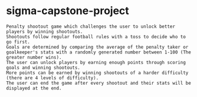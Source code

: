 # sigma-capstone-project
    Penalty shootout game which challenges the user to unlock better players by winning shootouts. 
    Shootouts follow regular football rules with a toss to decide who to go first. 
    Goals are determined by comparing the average of the penalty taker or goalkeeper's stats with a randomly generated number between 1-100 (The greater number wins). 
    The user can unlock players by earning enough points through scoring goals and winning shootouts. 
    More points can be earned by winning shootouts of a harder difficulty (there are 4 levels of difficulty). 
    The user can end the game after every shootout and their stats will be displayed at the end.


